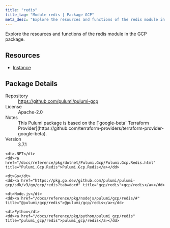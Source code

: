 ```yaml
---
title: "redis"
title_tag: "Module redis | Package GCP"
meta_desc: "Explore the resources and functions of the redis module in the GCP package."
---
```


<!-- WARNING: this file was generated by Pulumi Docs Generator. -->
<!-- Do not edit by hand unless you're certain you know what you are doing! -->

Explore the resources and functions of the redis module in the GCP package.

<h2 id="resources">Resources</h2>
<ul class="api">
    <li><a href="instance" title="Instance"><span class="symbol resource"></span>Instance</a></li>
</ul>

<h2 id="package-details">Package Details</h2>
<dl class="package-details">
	<dt>Repository</dt>
	<dd><a href="https://github.com/pulumi/pulumi-gcp">https://github.com/pulumi/pulumi-gcp</a></dd>
	<dt>License</dt>
	<dd>Apache-2.0</dd>
	<dt>Notes</dt>
	<dd>This Pulumi package is based on the [`google-beta` Terraform Provider](https://github.com/terraform-providers/terraform-provider-google-beta).</dd>
	<dt>Version</dt>
	<dd>3.7.1</dd>
</dl>



<dl class="tabular">

    <dt>.NET</dt>
    <dd><a href="/docs/reference/pkg/dotnet/Pulumi.Gcp/Pulumi.Gcp.Redis.html" title="Pulumi.Gcp.Redis">Pulumi.Gcp.Redis</a></dd>

    <dt>Go</dt>
    <dd><a href="https://pkg.go.dev/github.com/pulumi/pulumi-gcp/sdk/v3/go/gcp/redis?tab=doc#" title="gcp/redis">gcp/redis</a></dd>

    <dt>Node.js</dt>
    <dd><a href="/docs/reference/pkg/nodejs/pulumi/gcp/redis/#" title="@pulumi/gcp/redis">@pulumi/gcp/redis</a></dd>

    <dt>Python</dt>
    <dd><a href="/docs/reference/pkg/python/pulumi_gcp/redis" title="pulumi_gcp/redis">pulumi_gcp/redis</a></dd>

</dl>

